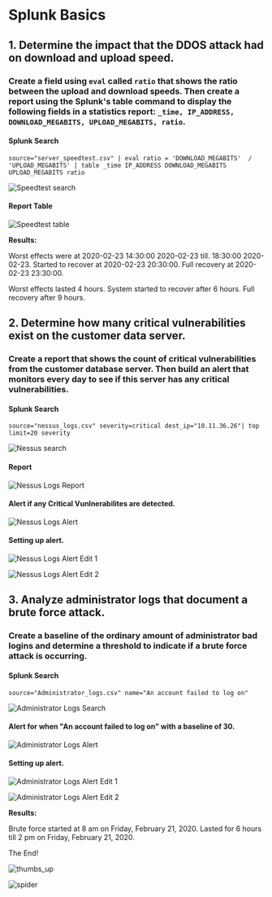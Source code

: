 # Splunk Basics

## 1. Determine the impact that the DDOS attack had on download and upload speed. 

### Create a field using `eval` called `ratio` that shows the ratio between the upload and download speeds. Then create a report using the Splunk's table command to display the following fields in a statistics report: `_time, IP_ADDRESS, DOWNLOAD_MEGABITS, UPLOAD_MEGABITS, ratio`.  

#### Splunk Search 

`source="server_speedtest.csv" | eval ratio = 'DOWNLOAD_MEGABITS'  / 'UPLOAD_MEGABITS' | table _time IP_ADDRESS DOWNLOAD_MEGABITS UPLOAD_MEGABITS ratio`

![Speedtest search](https://github.com/dsteves28/CyberSecurity-Bootcamp/blob/main/18.%20SIEMs/Speedtest%20search.PNG)

#### Report Table
![Speedtest table](https://github.com/dsteves28/CyberSecurity-Bootcamp/blob/main/18.%20SIEMs/Speedtest%20table.PNG)

**Results:**

Worst effects were at 2020-02-23 14:30:00 2020-02-23 till. 18:30:00 2020-02-23. Started to recover at 2020-02-23 20:30:00. Full recovery at 2020-02-23 23:30:00.

Worst effects lasted 4 hours. System started to recover after 6 hours. Full recovery after 9 hours.

## 2. Determine how many critical vulnerabilities exist on the customer data server. 

### Create a report that shows the count of critical vulnerabilities from the customer database server. Then build an alert that monitors every day to see if this server has any critical vulnerabilities.

#### Splunk Search

`source="nessus_logs.csv" severity=critical dest_ip="10.11.36.26"| top limit=20 severity`

![Nessus search](https://github.com/dsteves28/CyberSecurity-Bootcamp/blob/main/18.%20SIEMs/Nessus%20search.PNG)

#### Report
![Nessus Logs Report](https://github.com/dsteves28/CyberSecurity-Bootcamp/blob/main/18.%20SIEMs/Nessus%20Logs%20Report.PNG)

#### Alert if any Critical Vunlnerabilites are detected.
![Nessus Logs Alert](https://github.com/dsteves28/CyberSecurity-Bootcamp/blob/main/18.%20SIEMs/Nessus%20Logs%20Alert.PNG)

#### Setting up alert.
![Nessus Logs Alert Edit 1](https://github.com/dsteves28/CyberSecurity-Bootcamp/blob/main/18.%20SIEMs/Nessus%20Logs%20Alert%20Edit%201.PNG)

![Nessus Logs Alert Edit 2](https://github.com/dsteves28/CyberSecurity-Bootcamp/blob/main/18.%20SIEMs/Nessus%20Logs%20Alert%20Edit%202.PNG)

## 3. Analyze administrator logs that document a brute force attack.

### Create a baseline of the ordinary amount of administrator bad logins and determine a threshold to indicate if a brute force attack is occurring.

#### Splunk Search

`source="Administrator_logs.csv" name="An account failed to log on"`

![Administrator Logs Search](https://github.com/dsteves28/CyberSecurity-Bootcamp/blob/main/18.%20SIEMs/Administrator%20Logs%20Search.PNG)

#### Alert for when "An account failed to log on" with a baseline of 30.
![Administrator Logs Alert](https://github.com/dsteves28/CyberSecurity-Bootcamp/blob/main/18.%20SIEMs/Administrator%20Logs%20Alert.PNG)

#### Setting up alert.
![Administrator Logs Alert Edit 1](https://github.com/dsteves28/CyberSecurity-Bootcamp/blob/main/18.%20SIEMs/Administrator%20Logs%20Alert%20Edit%201.PNG)

![Administrator Logs Alert Edit 2](https://github.com/dsteves28/CyberSecurity-Bootcamp/blob/main/18.%20SIEMs/Administrator%20Logs%20Alert%20Edit%202.PNG)

**Results:** 

Brute force started at 8 am on Friday, February 21, 2020. Lasted for 6 hours till 2 pm on Friday, February 21, 2020.

The End!

![thumbs_up](https://github.com/dsteves28/CyberSecurity-Bootcamp/blob/main/18.%20SIEMs/thumbs%20up%20computer.gif)

![spider](https://github.com/dsteves28/CyberSecurity-Bootcamp/blob/main/18.%20SIEMs/spider.gif)